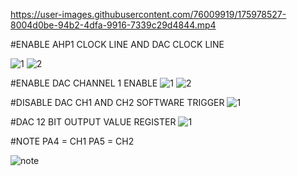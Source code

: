 

https://user-images.githubusercontent.com/76009919/175978527-8004d0be-94b2-4dfa-9916-7339c29d4844.mp4

#ENABLE AHP1 CLOCK LINE AND DAC CLOCK LINE 

![1](https://user-images.githubusercontent.com/76009919/175978962-4f368285-5287-4dcf-b570-eed00c2b1e2a.png)
![2](https://user-images.githubusercontent.com/76009919/175978967-11605a3a-22f0-47a3-b667-27cfb9fa44c0.png)

#ENABLE DAC CHANNEL 1 ENABLE
![1](https://user-images.githubusercontent.com/76009919/175979014-6726873c-46ef-4f70-989a-fe527558c002.png)
![2](https://user-images.githubusercontent.com/76009919/175979027-088136e0-d29a-42c6-b2cb-93c55d14de87.png)

#DISABLE DAC CH1 AND CH2 SOFTWARE TRIGGER
![1](https://user-images.githubusercontent.com/76009919/175979169-3bc4c817-797a-4cd2-8ddf-e900448b77e8.png)

#DAC 12 BIT OUTPUT VALUE REGISTER
![1](https://user-images.githubusercontent.com/76009919/175979199-2e08792b-0a9e-4791-9cdf-26a79ae5f435.png)



#NOTE PA4 = CH1 PA5 = CH2

![note](https://user-images.githubusercontent.com/76009919/175979716-06f3f2c2-909d-4d38-8f7f-f59caea40756.png)







